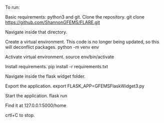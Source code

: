 To run:

Basic requirements: python3 and git. Clone the repository.
git clone https://github.com/ShannonGFEMS/FLARE.git

Navigate inside that directory.

Create a virtual environment. This code is no longer being updated, so this will deconflict packages.
python -m venv env

Activate virtual environment.
source env/bin/activate

Install requirements.
pip install -r requirements.txt

Navigate inside the flask widget folder.

Export the application.
export FLASK_APP=GFEMSFlaskWidget3.py

Start the application.
flask run

Find it at 127.0.0.1:5000/home

crtl+C to stop.

